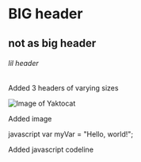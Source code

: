 # BIG header 
## not as big header 
###### lil header





Added 3 headers of varying sizes

![Image of Yaktocat](https://octodex.github.com/images/yaktocat.png) 

Added image

javascript
var myVar = "Hello, world!";

Added javascript codeline 
